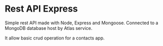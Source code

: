 # Rest API Express

Simple rest API made with Node, Express and Mongoose. Connected to a MongoDB database host by Atlas service.

It allow basic crud operation for a contacts app.
